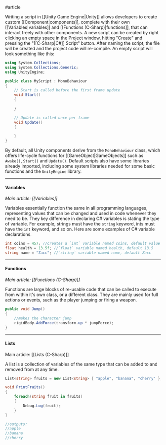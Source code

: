 #article

Writing a script in [[Unity Game Engine|Unity]] allows developers to create custom [[Component|components]], complete with their own [[Variables|variables]] and [[Functions (C-Sharp)|functions]], that can interact freely with other components. A new script can be created by right clicking an empty space in the Project window, hitting "Create" and pressing the    "[[C-Sharp|C#]] Script" button. After naming the script, the file will be created and the project code will re-compile. An empty script will look something like this:

```c#
using System.Collections;
using System.Collections.Generic;
using UnityEngine;

public class MyScript : MonoBehaviour
{
    // Start is called before the first frame update
    void Start()
    {
        
    }

    // Update is called once per frame
    void Update()
    {
        
    }
}

```

By default, all Unity components derive from the `MonoBehaviour` class, which offers life-cycle functions for [[GameObject|GameObjects]] such as `Awake()`, `Start()` and `Update()`. Default scripts also have some libraries already imported, including some system libraries needed for some basic functions and the `UnityEngine` library.

---
#### Variables

*Main article: [[Variables]]*

Variables essentially function the same in all programming languages, representing values that can be changed and used in code whenever they need to be. They key difference in declaring C# variables is stating the type of variable. For example, strings must have the `string` keyword, ints must have the `int` keyword, and so on. Here are some examples of C# variable declarations.

```c#
int coins = 457; //creates a `int` variable named coins, default value 457
float health = 13.5f; //`float` variable named health, default 13.5
string name = "Zacc"; //`string` variable named name, default Zacc
```

---
#### Functions

*Main article: [[Functions (C-Sharp)]]*

Functions are large blocks of re-usable code that can be called to execute from within it's own class, or a different class. They are mainly used for full actions or events, such as the player jumping or firing a weapon.

```c#
public void Jump()
{
	//makes the character jump
	rigidBody.AddForce(transform.up * jumpForce);
}
```

---
#### Lists

Main article: [[Lists (C-Sharp)]]

A list is a collection of variables of the same type that can be added to and removed from at any time.

```c#
List<string> fruits = new List<string> { "apple", "banana", "cherry" };

void PrintFruits()
{
	foreach(string fruit in fruits)
	{
		Debug.Log(fruit);
	}
}

//outputs:
//apple
//banana
//cherry
```